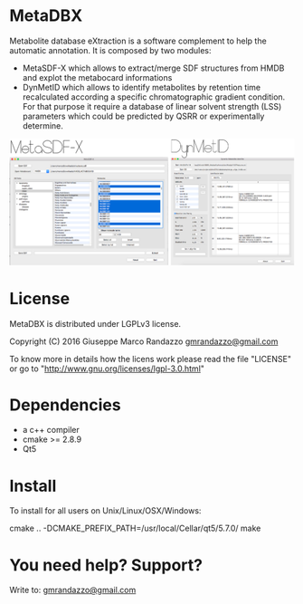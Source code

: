 # MetaDBX

Metabolite database eXtraction is a software complement to help the automatic annotation. 
It is composed by two modules:
- MetaSDF-X which allows to extract/merge SDF structures from HMDB and explot the metabocard informations
- DynMetID which allows to identify metabolites by retention time recalculated according a specific chromatographic gradient condition.
  For that purpose it require a database of linear solvent strength (LSS) parameters which could be predicted by QSRR or experimentally determine.


![ScreenShot](https://github.com/gmrandazzo/MetaDBX/blob/master/screenshot.png)


License
============

MetaDBX is distributed under LGPLv3 license.

Copyright (C) 2016 Giuseppe Marco Randazzo gmrandazzo@gmail.com

To know more in details how the licens work please read the file "LICENSE" or
go to "http://www.gnu.org/licenses/lgpl-3.0.html"


Dependencies
============
- a c++ compiler
- cmake >= 2.8.9
- Qt5



Install
=======

To install for all users on Unix/Linux/OSX/Windows:


 cmake .. -DCMAKE_PREFIX_PATH=/usr/local/Cellar/qt5/5.7.0/ 
 make


You need help? Support?
=======================

Write to: gmrandazzo@gmail.com






